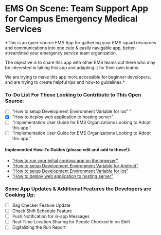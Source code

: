 
# EMS On Scene: Team Support App for Campus Emergency Medical Services
*This is an open-source EMS App for gathering your EMS squad resources and communications into one cute & easily navigable app, better-streamlined your emergency service team organization. 

The objective is to share this app with other EMS teams out there who may be interested in taking this app and adapting it for their own teams. 

We are trying to make this app  more accessible for beginner developers, and are trying to create helpful tips and how-to guidelines.*

### To-Do List For Those Looking to Contribute to This Open Source:
 - [ ] “How to setup Development Environment Variable for ios” “
 - [x] "How to deploy web application to hosting server” 
 - [ ] “Implementation User Guide for EMS Organizations Looking to Adopt this app.”
 - [ ] “Implementation User Guide for EMS Organizations Looking to Adopt this app.”

#### Implemented How-To Guides (please edit and add to these!):
* [“How to run your initial cordova app on the browser”](https://github.com/J-S-Lab/ems-on-scene/tree/main/cordova/emsoncall)
* [“How to setup Development Environment Variable for Android”](https://github.com/J-S-Lab/ems-on-scene/blob/main/cordova/emsoncall/android.md)
* [“How to setup Development Environment Variable for ios”](https://github.com/J-S-Lab/ems-on-scene/blob/main/cordova/emsoncall/ios.md)
* [“How to deploy web application to hosting server”](https://github.com/J-S-Lab/ems-on-scene/blob/main/web/ems-onscene/README.md)

### Some App Updates & Additional Features the Developers are Cooking Up:
 - [ ] Bag Checker Feature Update
 - [ ] Check Shift Schedule Feature
 - [ ] Push Notification for in-app Messages
 - [ ] Real-Time Location Sharing for People Checked In on Shift
 - [ ] Digitalizing the Run Report
